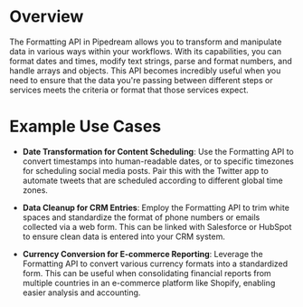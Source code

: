 # Overview

The Formatting API in Pipedream allows you to transform and manipulate data in various ways within your workflows. With its capabilities, you can format dates and times, modify text strings, parse and format numbers, and handle arrays and objects. This API becomes incredibly useful when you need to ensure that the data you're passing between different steps or services meets the criteria or format that those services expect.

# Example Use Cases

- **Date Transformation for Content Scheduling**: Use the Formatting API to convert timestamps into human-readable dates, or to specific timezones for scheduling social media posts. Pair this with the Twitter app to automate tweets that are scheduled according to different global time zones.

- **Data Cleanup for CRM Entries**: Employ the Formatting API to trim white spaces and standardize the format of phone numbers or emails collected via a web form. This can be linked with Salesforce or HubSpot to ensure clean data is entered into your CRM system.

- **Currency Conversion for E-commerce Reporting**: Leverage the Formatting API to convert various currency formats into a standardized form. This can be useful when consolidating financial reports from multiple countries in an e-commerce platform like Shopify, enabling easier analysis and accounting.
